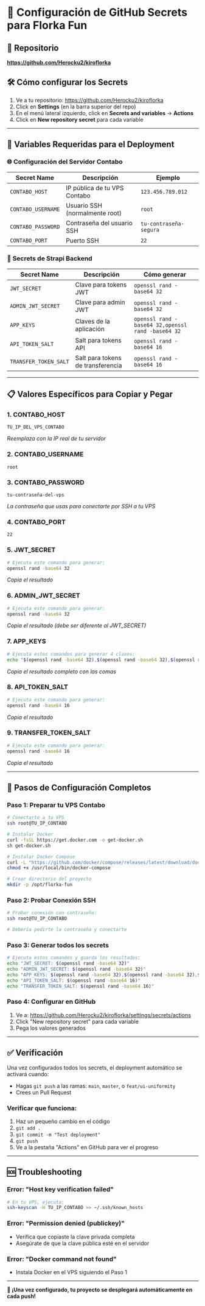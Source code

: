 # 🔐 Configuración de GitHub Secrets para Florka Fun

## 📍 Repositorio
**https://github.com/Herocku2/kiroflorka**

## 🛠️ Cómo configurar los Secrets

1. Ve a tu repositorio: https://github.com/Herocku2/kiroflorka
2. Click en **Settings** (en la barra superior del repo)
3. En el menú lateral izquierdo, click en **Secrets and variables** → **Actions**
4. Click en **New repository secret** para cada variable

---

## 🔑 Variables Requeridas para el Deployment

### 🌐 **Configuración del Servidor Contabo**

| Secret Name | Descripción | Ejemplo |
|-------------|-------------|---------|
| `CONTABO_HOST` | IP pública de tu VPS Contabo | `123.456.789.012` |
| `CONTABO_USERNAME` | Usuario SSH (normalmente root) | `root` |
| `CONTABO_PASSWORD` | Contraseña del usuario SSH | `tu-contraseña-segura` |
| `CONTABO_PORT` | Puerto SSH | `22` |

### 🔐 **Secrets de Strapi Backend**

| Secret Name | Descripción | Cómo generar |
|-------------|-------------|--------------|
| `JWT_SECRET` | Clave para tokens JWT | `openssl rand -base64 32` |
| `ADMIN_JWT_SECRET` | Clave para admin JWT | `openssl rand -base64 32` |
| `APP_KEYS` | Claves de la aplicación | `openssl rand -base64 32,openssl rand -base64 32` |
| `API_TOKEN_SALT` | Salt para tokens API | `openssl rand -base64 16` |
| `TRANSFER_TOKEN_SALT` | Salt para tokens de transferencia | `openssl rand -base64 16` |

---

## 📋 **Valores Específicos para Copiar y Pegar**

### 1. CONTABO_HOST
```
TU_IP_DEL_VPS_CONTABO
```
*Reemplaza con la IP real de tu servidor*

### 2. CONTABO_USERNAME
```
root
```

### 3. CONTABO_PASSWORD
```
tu-contraseña-del-vps
```
*La contraseña que usas para conectarte por SSH a tu VPS*

### 4. CONTABO_PORT
```
22
```

### 5. JWT_SECRET
```bash
# Ejecuta este comando para generar:
openssl rand -base64 32
```
*Copia el resultado*

### 6. ADMIN_JWT_SECRET
```bash
# Ejecuta este comando para generar:
openssl rand -base64 32
```
*Copia el resultado (debe ser diferente al JWT_SECRET)*

### 7. APP_KEYS
```bash
# Ejecuta estos comandos para generar 4 claves:
echo "$(openssl rand -base64 32),$(openssl rand -base64 32),$(openssl rand -base64 32),$(openssl rand -base64 32)"
```
*Copia el resultado completo con las comas*

### 8. API_TOKEN_SALT
```bash
# Ejecuta este comando para generar:
openssl rand -base64 16
```
*Copia el resultado*

### 9. TRANSFER_TOKEN_SALT
```bash
# Ejecuta este comando para generar:
openssl rand -base64 16
```
*Copia el resultado*

---

## 🚀 **Pasos de Configuración Completos**

### Paso 1: Preparar tu VPS Contabo
```bash
# Conectarte a tu VPS
ssh root@TU_IP_CONTABO

# Instalar Docker
curl -fsSL https://get.docker.com -o get-docker.sh
sh get-docker.sh

# Instalar Docker Compose
curl -L "https://github.com/docker/compose/releases/latest/download/docker-compose-$(uname -s)-$(uname -m)" -o /usr/local/bin/docker-compose
chmod +x /usr/local/bin/docker-compose

# Crear directorio del proyecto
mkdir -p /opt/florka-fun
```

### Paso 2: Probar Conexión SSH
```bash
# Probar conexión con contraseña:
ssh root@TU_IP_CONTABO

# Debería pedirte la contraseña y conectarte
```

### Paso 3: Generar todos los secrets
```bash
# Ejecuta estos comandos y guarda los resultados:
echo "JWT_SECRET: $(openssl rand -base64 32)"
echo "ADMIN_JWT_SECRET: $(openssl rand -base64 32)"
echo "APP_KEYS: $(openssl rand -base64 32),$(openssl rand -base64 32),$(openssl rand -base64 32),$(openssl rand -base64 32)"
echo "API_TOKEN_SALT: $(openssl rand -base64 16)"
echo "TRANSFER_TOKEN_SALT: $(openssl rand -base64 16)"
```

### Paso 4: Configurar en GitHub
1. Ve a: https://github.com/Herocku2/kiroflorka/settings/secrets/actions
2. Click "New repository secret" para cada variable
3. Pega los valores generados

---

## ✅ **Verificación**

Una vez configurados todos los secrets, el deployment automático se activará cuando:
- Hagas `git push` a las ramas: `main`, `master`, o `feat/ui-uniformity`
- Crees un Pull Request

### Verificar que funciona:
1. Haz un pequeño cambio en el código
2. `git add .`
3. `git commit -m "Test deployment"`
4. `git push`
5. Ve a la pestaña "Actions" en GitHub para ver el progreso

---

## 🆘 **Troubleshooting**

### Error: "Host key verification failed"
```bash
# En tu VPS, ejecuta:
ssh-keyscan -H TU_IP_CONTABO >> ~/.ssh/known_hosts
```

### Error: "Permission denied (publickey)"
- Verifica que copiaste la clave privada completa
- Asegúrate de que la clave pública esté en el servidor

### Error: "Docker command not found"
- Instala Docker en el VPS siguiendo el Paso 1

---

**🎉 ¡Una vez configurado, tu proyecto se desplegará automáticamente en cada push!**